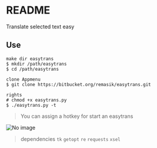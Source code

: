 # README #

Translate selected text easy

## Use ##

```
make dir easytrans
$ mkdir /path/easytrans
$ cd /path/easytrans

clone Appmenu
$ git clone https://bitbucket.org/remasik/easytrans.git

rights
# chmod +x easytrans.py
$ ./easytrans.py -t
```
> You can assign a hotkey for start an easytrans

![No image](https://bytebucket.org/remasik/easytrans/raw/2b87fd85641fbd0d01ad6174035ee79631f98b80/screen.jpg)

> dependencies `tk` `getopt` `re` `requests` `xsel`